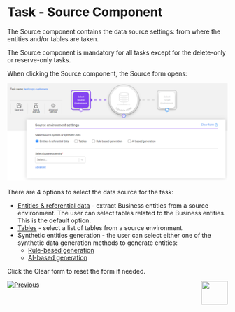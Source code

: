 # Task - Source Component

The Source component contains the data source settings: from where the entities and/or tables are taken.

The Source component is mandatory for all tasks except for the delete-only or reserve-only tasks.

When clicking the Source component, the Source form opens:

![Source comp](images/task_source_component.png)

There are 4 options to select the data source for the task:

- [Entities & referential data](14b_task_source_component_entities.md)  - extract Business entities from a source environment. The user can select tables related to the Business entities.  This is the default option.
- [Tables](14c_task_source_component_tables.md) - select a list of tables from a source environment.
- Synthetic entities generation - the user can select either one of the synthetic data generation methods to generate entities: 
  - [Rule-based generation](14d_task_source_rule_based_generation.md)
  - [AI-based generation](14e_task_source_ai_based_generation.md)  

Click the Clear form to reset the form if needed.





 [![Previous](/articles/images/Previous.png)](14_task_overview.md)[<img align="right" width="60" height="54" src="/articles/images/Next.png">](15_task_subset_component.md)

